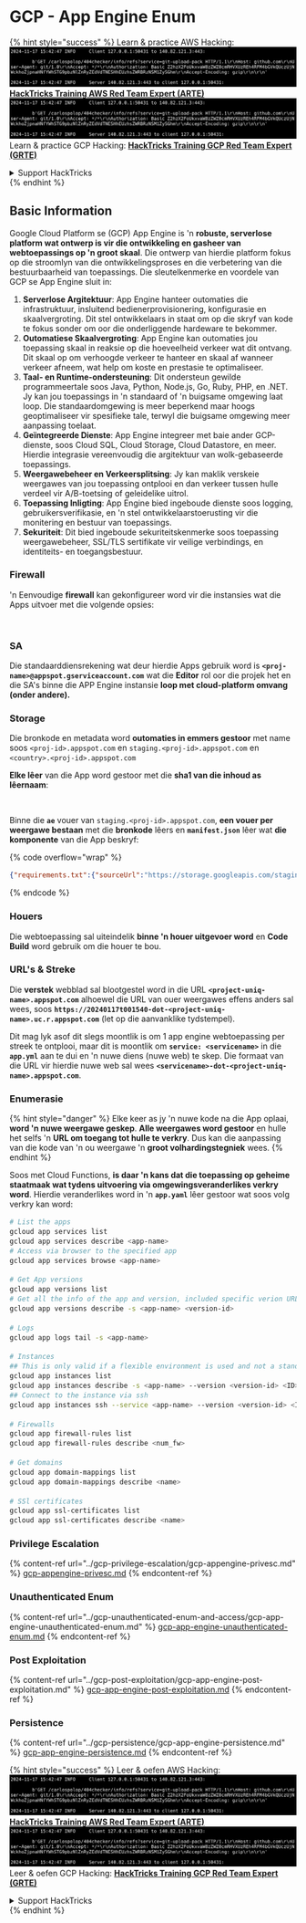 # GCP - App Engine Enum

{% hint style="success" %}
Learn & practice AWS Hacking:<img src="../../../.gitbook/assets/image (1).png" alt="" data-size="line">[**HackTricks Training AWS Red Team Expert (ARTE)**](https://training.hacktricks.xyz/courses/arte)<img src="../../../.gitbook/assets/image (1).png" alt="" data-size="line">\
Learn & practice GCP Hacking: <img src="../../../.gitbook/assets/image (2).png" alt="" data-size="line">[**HackTricks Training GCP Red Team Expert (GRTE)**<img src="../../../.gitbook/assets/image (2).png" alt="" data-size="line">](https://training.hacktricks.xyz/courses/grte)

<details>

<summary>Support HackTricks</summary>

* Check the [**subscription plans**](https://github.com/sponsors/carlospolop)!
* **Join the** 💬 [**Discord group**](https://discord.gg/hRep4RUj7f) or the [**telegram group**](https://t.me/peass) or **follow** us on **Twitter** 🐦 [**@hacktricks\_live**](https://twitter.com/hacktricks\_live)**.**
* **Share hacking tricks by submitting PRs to the** [**HackTricks**](https://github.com/carlospolop/hacktricks) and [**HackTricks Cloud**](https://github.com/carlospolop/hacktricks-cloud) github repos.

</details>
{% endhint %}

## Basic Information <a href="#reviewing-app-engine-configurations" id="reviewing-app-engine-configurations"></a>

Google Cloud Platform se (GCP) App Engine is 'n **robuste, serverlose platform wat ontwerp is vir die ontwikkeling en gasheer van webtoepassings op 'n groot skaal**. Die ontwerp van hierdie platform fokus op die stroomlyn van die ontwikkelingsproses en die verbetering van die bestuurbaarheid van toepassings. Die sleutelkenmerke en voordele van GCP se App Engine sluit in:

1. **Serverlose Argitektuur**: App Engine hanteer outomaties die infrastruktuur, insluitend bedienerprovisionering, konfigurasie en skaalvergroting. Dit stel ontwikkelaars in staat om op die skryf van kode te fokus sonder om oor die onderliggende hardeware te bekommer.
2. **Outomatiese Skaalvergroting**: App Engine kan outomaties jou toepassing skaal in reaksie op die hoeveelheid verkeer wat dit ontvang. Dit skaal op om verhoogde verkeer te hanteer en skaal af wanneer verkeer afneem, wat help om koste en prestasie te optimaliseer.
3. **Taal- en Runtime-ondersteuning**: Dit ondersteun gewilde programmeertale soos Java, Python, Node.js, Go, Ruby, PHP, en .NET. Jy kan jou toepassings in 'n standaard of 'n buigsame omgewing laat loop. Die standaardomgewing is meer beperkend maar hoogs geoptimaliseer vir spesifieke tale, terwyl die buigsame omgewing meer aanpassing toelaat.
4. **Geïntegreerde Dienste**: App Engine integreer met baie ander GCP-dienste, soos Cloud SQL, Cloud Storage, Cloud Datastore, en meer. Hierdie integrasie vereenvoudig die argitektuur van wolk-gebaseerde toepassings.
5. **Weergawebeheer en Verkeersplitsing**: Jy kan maklik verskeie weergawes van jou toepassing ontplooi en dan verkeer tussen hulle verdeel vir A/B-toetsing of geleidelike uitrol.
6. **Toepassing Inligting**: App Engine bied ingeboude dienste soos logging, gebruikersverifikasie, en 'n stel ontwikkelaarstoerusting vir die monitering en bestuur van toepassings.
7. **Sekuriteit**: Dit bied ingeboude sekuriteitskenmerke soos toepassing weergawebeheer, SSL/TLS sertifikate vir veilige verbindings, en identiteits- en toegangsbestuur.

### Firewall

'n Eenvoudige **firewall** kan gekonfigureer word vir die instansies wat die Apps uitvoer met die volgende opsies:

<figure><img src="../../../.gitbook/assets/image (246).png" alt=""><figcaption></figcaption></figure>

### SA

Die standaarddiensrekening wat deur hierdie Apps gebruik word is **`<proj-name>@appspot.gserviceaccount.com`** wat die **Editor** rol oor die projek het en die SA's binne die APP Engine instansie **loop met cloud-platform omvang (onder andere).**

### Storage

Die bronkode en metadata word **outomaties in emmers gestoor** met name soos `<proj-id>.appspot.com` en `staging.<proj-id>.appspot.com` en `<country>.<proj-id>.appspot.com`

**Elke lêer** van die App word gestoor met die **sha1 van die inhoud as lêernaam**:

<figure><img src="../../../.gitbook/assets/image (82).png" alt=""><figcaption></figcaption></figure>

Binne die **`ae`** vouer van `staging.<proj-id>.appspot.com`, **een vouer per weergawe bestaan** met die **bronkode** lêers en **`manifest.json`** lêer wat **die komponente** van die App beskryf:

{% code overflow="wrap" %}
```json
{"requirements.txt":{"sourceUrl":"https://storage.googleapis.com/staging.onboarding-host-98efbf97812843.appspot.com/a270eedcbe2672c841251022b7105d340129d108","sha1Sum":"a270eedc_be2672c8_41251022_b7105d34_0129d108"},"main_test.py":{"sourceUrl":"https://storage.googleapis.com/staging.onboarding-host-98efbf97812843.appspot.com/0ca32fd70c953af94d02d8a36679153881943f32","sha1Sum":"0ca32fd7_0c953af9_4d02d8a ...
```
{% endcode %}

### Houers

Die webtoepassing sal uiteindelik **binne 'n houer uitgevoer word** en **Code Build** word gebruik om die houer te bou.

### URL's & Streke

Die **verstek** webblad sal blootgestel word in die URL **`<project-uniq-name>.appspot.com`** alhoewel die URL van ouer weergawes effens anders sal wees, soos **`https://20240117t001540-dot-<project-uniq-name>.uc.r.appspot.com`** (let op die aanvanklike tydstempel).

Dit mag lyk asof dit slegs moontlik is om 1 app engine webtoepassing per streek te ontplooi, maar dit is moontlik om **`service: <servicename>`** in die **`app.yml`** aan te dui en 'n nuwe diens (nuwe web) te skep. Die formaat van die URL vir hierdie nuwe web sal wees **`<servicename>-dot-<project-uniq-name>.appspot.com`**.

### Enumerasie

{% hint style="danger" %}
Elke keer as jy 'n nuwe kode na die App oplaai, **word 'n nuwe weergawe geskep**. **Alle weergawes word gestoor** en hulle het selfs 'n **URL om toegang tot hulle te verkry**. Dus kan die aanpassing van die kode van 'n ou weergawe 'n **groot volhardingstegniek** wees.
{% endhint %}

Soos met Cloud Functions, **is daar 'n kans dat die toepassing op geheime staatmaak wat tydens uitvoering via omgewingsveranderlikes verkry word**. Hierdie veranderlikes word in 'n **`app.yaml`** lêer gestoor wat soos volg verkry kan word:
```bash
# List the apps
gcloud app services list
gcloud app services describe <app-name>
# Access via browser to the specified app
gcloud app services browse <app-name>

# Get App versions
gcloud app versions list
# Get all the info of the app and version, included specific verion URL and the env
gcloud app versions describe -s <app-name> <version-id>

# Logs
gcloud app logs tail -s <app-name>

# Instances
## This is only valid if a flexible environment is used and not a standard one
gcloud app instances list
gcloud app instances describe -s <app-name> --version <version-id> <ID>
## Connect to the instance via ssh
gcloud app instances ssh --service <app-name> --version <version-id> <ID>

# Firewalls
gcloud app firewall-rules list
gcloud app firewall-rules describe <num_fw>

# Get domains
gcloud app domain-mappings list
gcloud app domain-mappings describe <name>

# SSl certificates
gcloud app ssl-certificates list
gcloud app ssl-certificates describe <name>
```
### Privilege Escalation

{% content-ref url="../gcp-privilege-escalation/gcp-appengine-privesc.md" %}
[gcp-appengine-privesc.md](../gcp-privilege-escalation/gcp-appengine-privesc.md)
{% endcontent-ref %}

### Unauthenticated Enum

{% content-ref url="../gcp-unauthenticated-enum-and-access/gcp-app-engine-unauthenticated-enum.md" %}
[gcp-app-engine-unauthenticated-enum.md](../gcp-unauthenticated-enum-and-access/gcp-app-engine-unauthenticated-enum.md)
{% endcontent-ref %}

### Post Exploitation

{% content-ref url="../gcp-post-exploitation/gcp-app-engine-post-exploitation.md" %}
[gcp-app-engine-post-exploitation.md](../gcp-post-exploitation/gcp-app-engine-post-exploitation.md)
{% endcontent-ref %}

### Persistence

{% content-ref url="../gcp-persistence/gcp-app-engine-persistence.md" %}
[gcp-app-engine-persistence.md](../gcp-persistence/gcp-app-engine-persistence.md)
{% endcontent-ref %}

{% hint style="success" %}
Leer & oefen AWS Hacking:<img src="../../../.gitbook/assets/image (1).png" alt="" data-size="line">[**HackTricks Training AWS Red Team Expert (ARTE)**](https://training.hacktricks.xyz/courses/arte)<img src="../../../.gitbook/assets/image (1).png" alt="" data-size="line">\
Leer & oefen GCP Hacking: <img src="../../../.gitbook/assets/image (2).png" alt="" data-size="line">[**HackTricks Training GCP Red Team Expert (GRTE)**<img src="../../../.gitbook/assets/image (2).png" alt="" data-size="line">](https://training.hacktricks.xyz/courses/grte)

<details>

<summary>Support HackTricks</summary>

* Kyk na die [**subscription plans**](https://github.com/sponsors/carlospolop)!
* **Sluit aan by die** 💬 [**Discord group**](https://discord.gg/hRep4RUj7f) of die [**telegram group**](https://t.me/peass) of **volg** ons op **Twitter** 🐦 [**@hacktricks\_live**](https://twitter.com/hacktricks\_live)**.**
* **Deel hacking truuks deur PRs in te dien na die** [**HackTricks**](https://github.com/carlospolop/hacktricks) en [**HackTricks Cloud**](https://github.com/carlospolop/hacktricks-cloud) github repos.

</details>
{% endhint %}
